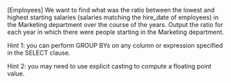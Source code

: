 [Employees] We want to find what was the ratio between the lowest and highest starting salaries (salaries matching the hire_date of employees) in the Marketing department over the course of the years. Output the ratio for each year in which there were people starting in the Marketing department.

Hint 1: you can perform GROUP BYs on any column or expression specified in the SELECT clause.

Hint 2: you may need to use explicit casting to compute a floating point value.